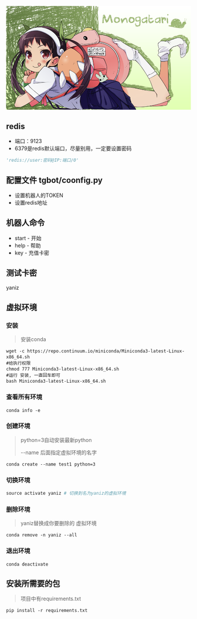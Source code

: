 
<div align="center">
    <img src="https://github.com/Yanizi/bot/blob/main/536083.png?raw=true">
</div>


## redis
- 端口：9123 
- 6379是redis默认端口，尽量别用，一定要设置密码
```python
'redis://user:密码@IP:端口/0'
```


## 配置文件 tgbot/coonfig.py
- 设置机器人的TOKEN
- 设置redis地址




## 机器人命令
- start - 开始
- help - 帮助
- key - 充值卡密


## 测试卡密
yaniz





## 虚拟环境

### 安装

> 安装conda

```
wget -c https://repo.continuum.io/miniconda/Miniconda3-latest-Linux-x86_64.sh
#给执行权限
chmod 777 Miniconda3-latest-Linux-x86_64.sh 
#运行 安装, 一直回车即可
bash Miniconda3-latest-Linux-x86_64.sh 
```



### 查看所有环境

```
conda info -e
```



### 创建环境

> python=3自动安装最新python
>
>  --name 后面指定虚拟环境的名字

```
conda create --name test1 python=3
```



### 切换环境
```python
source activate yaniz # 切换到名为yaniz的虚拟环境
```



### 删除环境

> yaniz替换成你要删除的 虚拟环境

```
conda remove -n yaniz --all
```



### 退出环境

```
conda deactivate
```





## 安装所需要的包

> 项目中有requirements.txt

```
pip install -r requirements.txt
```

